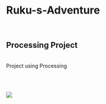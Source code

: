 # Ruku-s-Adventure

<br>

## Processing Project
<br>
Project using Processing

<br> <br>

<img src="https://github.com/user-attachments/assets/f5e4b1b7-4b26-437e-8654-942411baabf9">
